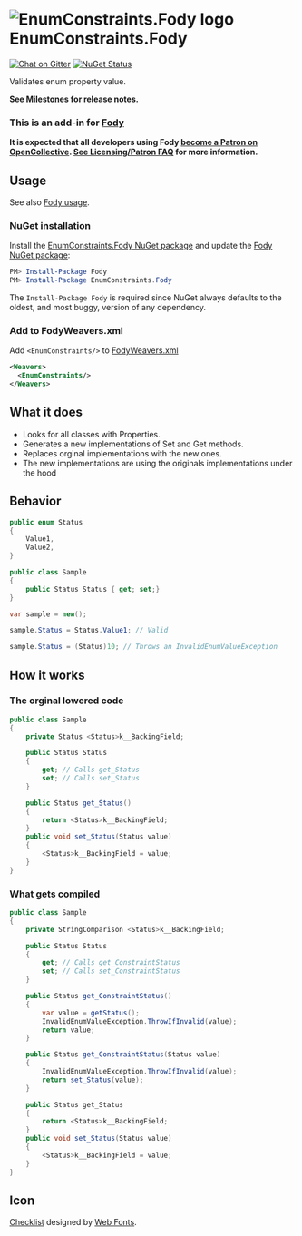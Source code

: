 # ![EnumConstraints.Fody logo](https://raw.githubusercontent.com/damien-o/EnumConstraints.Fody/main/docs/package_icon_.png) EnumConstraints.Fody


[![Chat on Gitter](https://img.shields.io/gitter/room/fody/fody.svg)](https://gitter.im/Fody/Fody)
[![NuGet Status](https://img.shields.io/nuget/v/EnumConstraints.Fody.svg)](https://www.nuget.org/packages/Janitor.Fody/)

Validates enum property value.

**See [Milestones](https://github.com/damien-o/EnumConstraints.Fody/milestones?state=closed) for release notes.**


### This is an add-in for [Fody](https://github.com/Fody/Home/)

**It is expected that all developers using Fody [become a Patron on OpenCollective](https://opencollective.com/fody/contribute/patron-3059). [See Licensing/Patron FAQ](https://github.com/Fody/Home/blob/master/pages/licensing-patron-faq.md) for more information.**


## Usage

See also [Fody usage](https://github.com/Fody/Home/blob/master/pages/usage.md).


### NuGet installation

Install the [EnumConstraints.Fody NuGet package](https://nuget.org/packages/EnumConstraints.Fody/) and update the [Fody NuGet package](https://nuget.org/packages/Fody/):

```powershell
PM> Install-Package Fody
PM> Install-Package EnumConstraints.Fody
```

The `Install-Package Fody` is required since NuGet always defaults to the oldest, and most buggy, version of any dependency.


### Add to FodyWeavers.xml

Add `<EnumConstraints/>` to [FodyWeavers.xml](https://github.com/Fody/Home/blob/master/pages/usage.md#add-fodyweaversxml)

```xml
<Weavers>
  <EnumConstraints/>
</Weavers>
```


## What it does

 * Looks for all classes with Properties.
 * Generates a new implementations of Set and Get methods.
 * Replaces orginal implementations with the new ones.
 * The new implementations are using the originals implementations under the hood

## Behavior

```cs
public enum Status
{
    Value1,
    Value2,
}

public class Sample
{
    public Status Status { get; set;}
}

var sample = new();

sample.Status = Status.Value1; // Valid

sample.Status = (Status)10; // Throws an InvalidEnumValueException
```

## How it works

### The orginal lowered code
```cs
public class Sample
{
    private Status <Status>k__BackingField;

    public Status Status
    {
        get; // Calls get_Status
        set; // Calls set_Status
    }

    public Status get_Status()
    {
        return <Status>k__BackingField;
    }
    public void set_Status(Status value)
    {
        <Status>k__BackingField = value;
    }
}
```

### What gets compiled
```cs
public class Sample 
{
    private StringComparison <Status>k__BackingField;

    public Status Status
    {
        get; // Calls get_ConstraintStatus
        set; // Calls set_ConstraintStatus
    }

    public Status get_ConstraintStatus()
    {
        var value = getStatus();
        InvalidEnumValueException.ThrowIfInvalid(value);
        return value;
    }

    public Status get_ConstraintStatus(Status value)
    {
        InvalidEnumValueException.ThrowIfInvalid(value);
        return set_Status(value);
    }

    public Status get_Status
    {
        return <Status>k__BackingField;
    }
    public void set_Status(Status value)
    {
        <Status>k__BackingField = value;
    }
}
```

## Icon
[Checklist](https://www.onlinewebfonts.com/icon/464401) designed by [Web Fonts](http://www.onlinewebfonts.com).